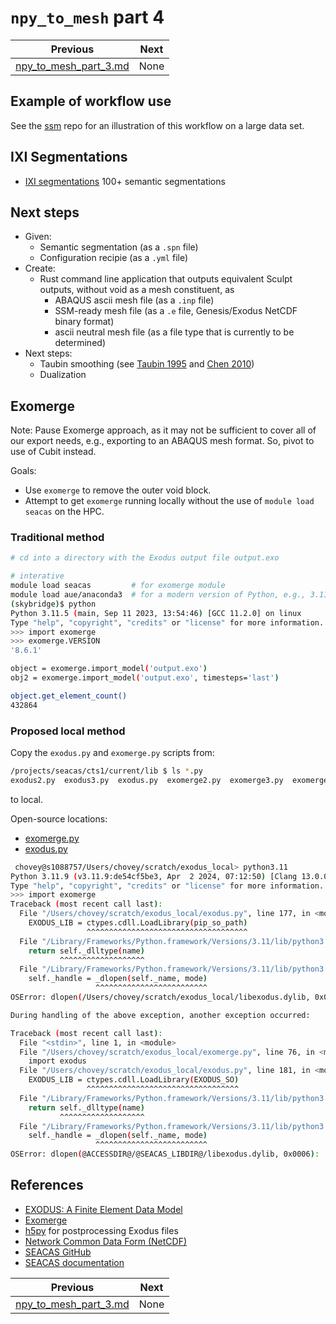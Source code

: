 # `npy_to_mesh` part 4

Previous | Next
:---: | :---:
[npy_to_mesh_part_3.md](npy_to_mesh_part_3.md) | None

## Example of workflow use

See the [ssm](https://github.com/autotwin/ssm) repo for an illustration of this
workflow on a large data set.

## IXI Segmentations

* [IXI segmentations](https://drive.google.com/drive/folders/158MXz03QCuockuRoSBpY-YuO4fni3RVD?usp=share_link) 100+ semantic segmentations

## Next steps

* Given:
  * Semantic segmentation (as a `.spn` file)
  * Configuration recipie (as a `.yml` file)
* Create:
  * Rust command line application that outputs equivalent Sculpt outputs, without void as a mesh constituent, as
    * ABAQUS ascii mesh file (as a `.inp` file)
    * SSM-ready mesh file (as a `.e` file, Genesis/Exodus NetCDF binary format)
    * ascii neutral mesh file (as a file type that is currently to be determined)
* Next steps:
  * Taubin smoothing (see [Taubin 1995](https://dl.acm.org/doi/pdf/10.1145/218380.218473) and [Chen 2010](https://link.springer.com/content/pdf/10.1007/s00707-009-0274-0.pdf))
  * Dualization

## Exomerge

Note: Pause Exomerge approach, as it may not be sufficient to cover all of our export needs, e.g., exporting to an ABAQUS mesh format.  So, pivot to use of Cubit instead.

Goals:

* Use `exomerge` to remove the outer void block.
* Attempt to get `exomerge` running locally without the use of `module load seacas` on the HPC.

###  Traditional method

```bash
# cd into a directory with the Exodus output file output.exo

# interative
module load seacas         # for exomerge module
module load aue/anaconda3  # for a modern version of Python, e.g., 3.11.5
(skybridge)$ python
Python 3.11.5 (main, Sep 11 2023, 13:54:46) [GCC 11.2.0] on linux
Type "help", "copyright", "credits" or "license" for more information.
>>> import exomerge
>>> exomerge.VERSION
'8.6.1'

object = exomerge.import_model('output.exo')
obj2 = exomerge.import_model('output.exo', timesteps='last')

object.get_element_count()
432864
```

### Proposed local method

Copy the `exodus.py` and `exomerge.py` scripts from:

```bash
/projects/seacas/cts1/current/lib $ ls *.py
exodus2.py  exodus3.py  exodus.py  exomerge2.py  exomerge3.py  exomerge.py
```

to local.

Open-source locations:

* [exomerge.py](https://github.com/sandialabs/exomerge/blob/master/exomerge.py)
* [exodus.py](https://github.com/sandialabs/seacas/blob/master/packages/seacas/scripts/exodus3.in.py)

```bash
 chovey@s1088757/Users/chovey/scratch/exodus_local> python3.11
Python 3.11.9 (v3.11.9:de54cf5be3, Apr  2 2024, 07:12:50) [Clang 13.0.0 (clang-1300.0.29.30)] on darwin
Type "help", "copyright", "credits" or "license" for more information.
>>> import exomerge
Traceback (most recent call last):
  File "/Users/chovey/scratch/exodus_local/exodus.py", line 177, in <module>
    EXODUS_LIB = ctypes.cdll.LoadLibrary(pip_so_path)
                 ^^^^^^^^^^^^^^^^^^^^^^^^^^^^^^^^^^^^
  File "/Library/Frameworks/Python.framework/Versions/3.11/lib/python3.11/ctypes/__init__.py", line 454, in LoadLibrary
    return self._dlltype(name)
           ^^^^^^^^^^^^^^^^^^^
  File "/Library/Frameworks/Python.framework/Versions/3.11/lib/python3.11/ctypes/__init__.py", line 376, in __init__
    self._handle = _dlopen(self._name, mode)
                   ^^^^^^^^^^^^^^^^^^^^^^^^^
OSError: dlopen(/Users/chovey/scratch/exodus_local/libexodus.dylib, 0x0006): tried: '/Users/chovey/scratch/exodus_local/libexodus.dylib' (no such file), '/System/Volumes/Preboot/Cryptexes/OS/Users/chovey/scratch/exodus_local/libexodus.dylib' (no such file), '/Users/chovey/scratch/exodus_local/libexodus.dylib' (no such file)

During handling of the above exception, another exception occurred:

Traceback (most recent call last):
  File "<stdin>", line 1, in <module>
  File "/Users/chovey/scratch/exodus_local/exomerge.py", line 76, in <module>
    import exodus
  File "/Users/chovey/scratch/exodus_local/exodus.py", line 181, in <module>
    EXODUS_LIB = ctypes.cdll.LoadLibrary(EXODUS_SO)
                 ^^^^^^^^^^^^^^^^^^^^^^^^^^^^^^^^^^
  File "/Library/Frameworks/Python.framework/Versions/3.11/lib/python3.11/ctypes/__init__.py", line 454, in LoadLibrary
    return self._dlltype(name)
           ^^^^^^^^^^^^^^^^^^^
  File "/Library/Frameworks/Python.framework/Versions/3.11/lib/python3.11/ctypes/__init__.py", line 376, in __init__
    self._handle = _dlopen(self._name, mode)
                   ^^^^^^^^^^^^^^^^^^^^^^^^^
OSError: dlopen(@ACCESSDIR@/@SEACAS_LIBDIR@/libexodus.dylib, 0x0006):
```

## References

* [EXODUS: A Finite Element Data Model](https://sandialabs.github.io/seacas-docs/exodusII-new.pdf)
* [Exomerge](https://github.com/sandialabs/exomerge)
* [h5py](https://docs.h5py.org/en/stable/) for postprocessing Exodus files
* [Network Common Data Form (NetCDF)](https://www.unidata.ucar.edu/software/netcdf/)
* [SEACAS GitHub](https://github.com/sandialabs/seacas)
* [SEACAS documentation](https://sandialabs.github.io/seacas-docs/sphinx/html/index.html)

Previous | Next
:---: | :---:
[npy_to_mesh_part_3.md](npy_to_mesh_part_3.md) | None

